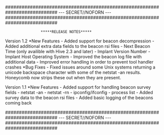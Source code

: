 ###########################################################################
		 			---	SECRET//NOFORN   ---
###########################################################################

					*****RELEASE NOTES*****

Version 1.2
*New Features
	- Added support for beacon decompression
	- Added additional extra data fields to the beacon rsi files
		- Next Beacon Time (only availible with Hive 2.3 and later)
		- Implant Version Number
		- Implant Host Operating System
	- Improved the beacon log file with additional data
	- Improved error handling in order to prevent tool handler crashes
*Bug Fixes
	- Fixed issues around some Unix systems returning a unicode backspace
		character with some of the netstat -an results. Honeycomb now
		strips these out when they are present.

Version 1.1
*New Features
	- Added support for handling beacon survey fields
		- netstat -an
		- netstat -rn
		- ipconfig/ifconfig
		- process list
	- Added survey data to the beacon rsi files
	- Added basic logging of the beacons coming back

###########################################################################
		 			---	SECRET//NOFORN   ---
###########################################################################
